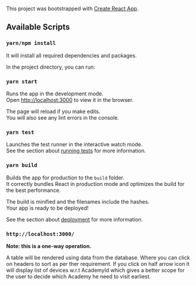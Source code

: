 This project was bootstrapped with [Create React App](https://github.com/facebook/create-react-app).

## Available Scripts

### `yarn/npm install`

It will install all required dependencies and packages.

In the project directory, you can run:

### `yarn start`

Runs the app in the development mode.<br />
Open [http://localhost:3000](http://localhost:3000) to view it in the browser.

The page will reload if you make edits.<br />
You will also see any lint errors in the console.

### `yarn test`

Launches the test runner in the interactive watch mode.<br />
See the section about [running tests](https://facebook.github.io/create-react-app/docs/running-tests) for more information.

### `yarn build`

Builds the app for production to the `build` folder.<br />
It correctly bundles React in production mode and optimizes the build for the best performance.

The build is minified and the filenames include the hashes.<br />
Your app is ready to be deployed!

See the section about [deployment](https://facebook.github.io/create-react-app/docs/deployment) for more information.

### `http://localhost:3000/`

**Note: this is a one-way operation.**

A table will be rendered using data from the database. Where you can click on headers to sort as per ther requirement. If you click on half arrow icon it will display list of devices w.r.t AcademyId which gives a better scope for the user to decide which Academy he need to visit earliest.


